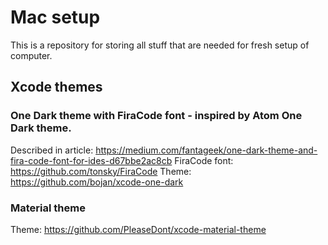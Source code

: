 # Mac setup

This is a repository for storing all stuff that are needed for fresh setup of computer.

## Xcode themes

### One Dark theme with FiraCode font - inspired by Atom One Dark theme.
Described in article: https://medium.com/fantageek/one-dark-theme-and-fira-code-font-for-ides-d67bbe2ac8cb
FiraCode font: https://github.com/tonsky/FiraCode
Theme: https://github.com/bojan/xcode-one-dark

### Material theme
Theme: https://github.com/PleaseDont/xcode-material-theme
